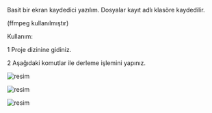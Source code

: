 Basit bir ekran kaydedici yazılım.
Dosyalar kayıt adlı klasöre kaydedilir.

(ffmpeg kullanılmıştır)

Kullanım:

1 Proje dizinine gidiniz.

2 Aşağıdaki komutlar ile derleme işlemini yapınız.

![resim](https://github.com/user-attachments/assets/7fe0d87e-e6af-41e3-9e88-9d176566c5aa)      

           
![resim](https://github.com/user-attachments/assets/08972f5e-4d8d-401c-a21f-bdeb43e59e76)

![resim](https://github.com/user-attachments/assets/7a79678c-eb5b-44e6-87eb-51f6876c00ca)



